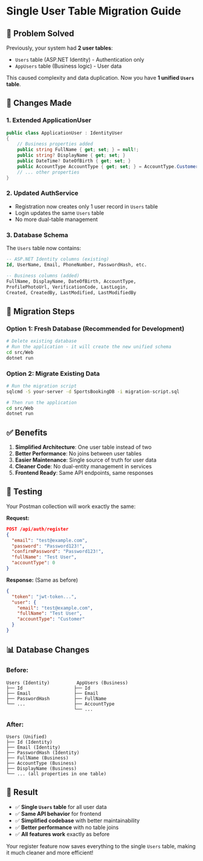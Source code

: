 # Single User Table Migration Guide

## 🎯 **Problem Solved**

Previously, your system had **2 user tables**:
- `Users` table (ASP.NET Identity) - Authentication only
- `AppUsers` table (Business logic) - User data

This caused complexity and data duplication. Now you have **1 unified `Users` table**.

## 🔄 **Changes Made**

### 1. **Extended ApplicationUser**
```csharp
public class ApplicationUser : IdentityUser
{
    // Business properties added
    public string FullName { get; set; } = null!;
    public string? DisplayName { get; set; }
    public DateTime? DateOfBirth { get; set; }
    public AccountType AccountType { get; set; } = AccountType.Customer;
    // ... other properties
}
```

### 2. **Updated AuthService**
- Registration now creates only 1 user record in `Users` table
- Login updates the same `Users` table
- No more dual-table management

### 3. **Database Schema**
The `Users` table now contains:
```sql
-- ASP.NET Identity columns (existing)
Id, UserName, Email, PhoneNumber, PasswordHash, etc.

-- Business columns (added)
FullName, DisplayName, DateOfBirth, AccountType, 
ProfilePhotoUrl, VerificationCode, LastLogin,
Created, CreatedBy, LastModified, LastModifiedBy
```

## 🚀 **Migration Steps**

### Option 1: Fresh Database (Recommended for Development)
```bash
# Delete existing database
# Run the application - it will create the new unified schema
cd src/Web
dotnet run
```

### Option 2: Migrate Existing Data
```bash
# Run the migration script
sqlcmd -S your-server -d SportsBookingDB -i migration-script.sql

# Then run the application
cd src/Web
dotnet run
```

## ✅ **Benefits**

1. **Simplified Architecture**: One user table instead of two
2. **Better Performance**: No joins between user tables
3. **Easier Maintenance**: Single source of truth for user data
4. **Cleaner Code**: No dual-entity management in services
5. **Frontend Ready**: Same API endpoints, same responses

## 🧪 **Testing**

Your Postman collection will work exactly the same:

**Request:**
```json
POST /api/auth/register
{
  "email": "test@example.com",
  "password": "Password123!",
  "confirmPassword": "Password123!",
  "fullName": "Test User",
  "accountType": 0
}
```

**Response:** (Same as before)
```json
{
  "token": "jwt-token...",
  "user": {
    "email": "test@example.com",
    "fullName": "Test User",
    "accountType": "Customer"
  }
}
```

## 📊 **Database Changes**

### Before:
```
Users (Identity)          AppUsers (Business)
├── Id                   ├── Id  
├── Email                ├── Email
├── PasswordHash         ├── FullName
└── ...                  ├── AccountType
                         └── ...
```

### After:
```
Users (Unified)
├── Id (Identity)
├── Email (Identity)  
├── PasswordHash (Identity)
├── FullName (Business)
├── AccountType (Business)
├── DisplayName (Business)
└── ... (all properties in one table)
```

## 🎉 **Result**

- ✅ **Single `Users` table** for all user data
- ✅ **Same API behavior** for frontend
- ✅ **Simplified codebase** with better maintainability
- ✅ **Better performance** with no table joins
- ✅ **All features work** exactly as before

Your register feature now saves everything to the single `Users` table, making it much cleaner and more efficient!
